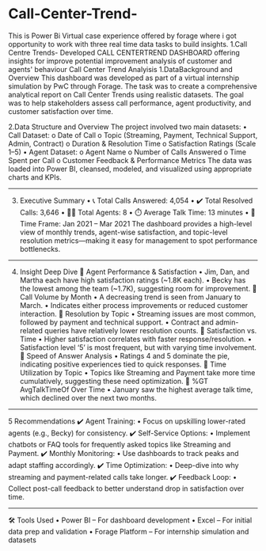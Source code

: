 # Call-Center-Trend-
This is Power Bi Virtual case experience offered by forage where i got opportunity to work with three real time data tasks to build insights. 1.Call Centre Trends- Developed CALL CENTERTREND DASHBOARD offering insights for improve potential improvement analysis of customer and agents' behaviour
Call Center Trend Analyisis
1.DataBackground and Overview
This dashboard was developed as part of a virtual internship simulation by PwC through Forage. The task was to create a comprehensive analytical report on Call Center Trends using realistic datasets. The goal was to help stakeholders assess call performance, agent productivity, and customer satisfaction over time.

2.Data Structure and Overview
The project involved two main datasets:
•	Call Dataset:
o	Date of Call
o	Topic (Streaming, Payment, Technical Support, Admin, Contract)
o	Duration & Resolution Time
o	Satisfaction Ratings (Scale 1–5)
•	Agent Dataset:
o	Agent Name
o	Number of Calls Answered
o	Time Spent per Call
o	Customer Feedback & Performance Metrics
The data was loaded into Power BI, cleansed, modeled, and visualized using appropriate charts and KPIs.
________________________________________
3. Executive Summary
•	📞 Total Calls Answered: 4,054
•	✔️ Total Resolved Calls: 3,646
•	👨💼 Total Agents: 8
•	⏱️ Average Talk Time: 13 minutes
•	📅 Time Frame: Jan 2021 – Mar 2021
The dashboard provides a high-level view of monthly trends, agent-wise satisfaction, and topic-level resolution metrics—making it easy for management to spot performance bottlenecks.
________________________________________
4. Insight Deep Dive
🔹 Agent Performance & Satisfaction
•	Jim, Dan, and Martha each have high satisfaction ratings (~1.8K each).
•	Becky has the lowest among the team (~1.7K), suggesting room for improvement.
🔹 Call Volume by Month
•	A decreasing trend is seen from January to March.
•	Indicates either process improvements or reduced customer interaction.
🔹 Resolution by Topic
•	Streaming issues are most common, followed by payment and technical support.
•	Contract and admin-related queries have relatively lower resolution counts.
🔹 Satisfaction vs. Time
•	Higher satisfaction correlates with faster response/resolution.
•	Satisfaction level ‘5’ is most frequent, but with varying time involvement.
🔹 Speed of Answer Analysis
•	Ratings 4 and 5 dominate the pie, indicating positive experiences tied to quick responses.
🔹 Time Utilization by Topic
•	Topics like Streaming and Payment take more time cumulatively, suggesting these need optimization.
🔹 %GT AvgTalkTimeOf Over Time
•	January saw the highest average talk time, which declined over the next two months.
________________________________________
5 Recommendations
✔️ Agent Training:
•	Focus on upskilling lower-rated agents (e.g., Becky) for consistency.
✔️ Self-Service Options:
•	Implement chatbots or FAQ tools for frequently asked topics like Streaming and Payment.
✔️ Monthly Monitoring:
•	Use dashboards to track peaks and adapt staffing accordingly.
✔️ Time Optimization:
•	Deep-dive into why streaming and payment-related calls take longer.
✔️ Feedback Loop:
•	Collect post-call feedback to better understand drop in satisfaction over time.
________________________________________
🛠 Tools Used
•	Power BI – For dashboard development
•	Excel – For initial data prep and validation
•	Forage Platform – For internship simulation and datasets

